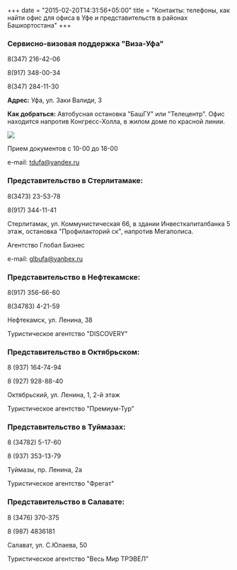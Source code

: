 +++
date = "2015-02-20T14:31:56+05:00"
title = "Контакты: телефоны, как найти офис для офиса в Уфе и представительств в районах Башкортостана"
+++

### Сервисно-визовая поддержка "Виза-Уфа"
 
  8(347) 216-42-06
 
  8(917) 348-00-34
 
  8(347) 284-11-30

 **Адрес:** Уфа, ул. Заки Валиди, 3
  
  **Как добраться:** Автобусная остановка "БашГУ" или "Телецентр".
 Офис находится напротив Конгресс-Холла, в жилом доме по красной линии.


<img src="/img/office.jpg" class="img-thumbnail">


Прием документов с 10-00 до 18-00
  
  e-mail: tdufa@yandex.ru




### Представительство в Стерлитамаке:


  8(3473) 23-53-78
  
  8(917) 344-11-41
  
  Стерлитамак, ул. Коммунисти­ческая 66, в здании Инвесткапи­талбанка 5 этаж, остановка "Профилакто­рий ск", напротив Мегаполиса.
  
  Агентство Глобал Бизнес
  
  e-mail: glbufa@yanbex.ru




### Представительство в Нефтекамске:
  
  8(917) 356-66-60

  8(34783) 4-21-59
  
  Нефтекамск, ул. Ленина, 38
  
  Туристическое агентство "DISCOVERY"
 

 
 
 

### Представительство в Октябрьском:
  
  8 (937) 164-74-94

  8 (927) 928-88-40
  
  Октябрьский, ул. Ленина, 1, 2-й этаж
  
  Туристическое агентство "Премиум-Тур"
 



### Представительство в Туймазах:
  
  8 (34782) 5-17-60

  8 (937) 353-13-79
  
  Туймазы, пр. Ленина, 2а
  
  Туристическое агентство "Фрегат"
  
  
### Представительство в Салавате:
  
  8 (3476) 370-375

  8 (987) 4836181
  
  Салават, ул. С.Юлаева, 50
  
  Туристическое агентство "Весь Мир ТРЭВЕЛ"
